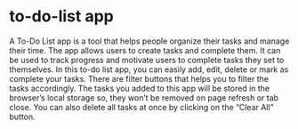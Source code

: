 # to-do-list app
A To-Do List app is a tool that helps people organize their tasks and manage their time. The app allows users to create tasks and complete them. It can be used to track progress and motivate users to complete tasks they set to themselves.
In this to-do list app, you can easily add, edit, delete or mark as complete your tasks. There are filter buttons that helps you to filter the tasks accordingly. The tasks you added to this app will be stored in the browser’s local storage so, they won’t be removed on page refresh or tab close. You can also delete all tasks at once by clicking on the “Clear All” button.
